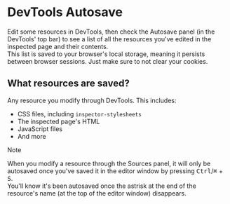 # DevTools Autosave

Edit some resources in DevTools, then check the Autosave panel (in the DevTools' top bar) to see a list of all the resources you've edited in the inspected page and their contents.  
This list is saved to your browser's local storage, meaning it persists between browser sessions. Just make sure to not clear your cookies.

## What resources are saved?
Any resource you modify through DevTools. This includes:
- CSS files, including `inspector-stylesheets`
- The inspected page's HTML
- JavaScript files
- And more

> [!NOTE]
> When you modify a resource through the Sources panel, it will only be autosaved once you've saved it in the editor window by pressing <kbd>Ctrl</kbd>/<kbd>⌘</kbd> + <kbd>S</kbd>.  
> You'll know it's been autosaved once the astrisk at the end of the resource's name (at the top of the editor window) disappears.
